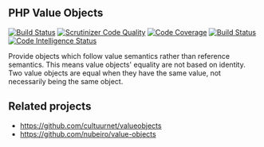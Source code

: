 ## PHP Value Objects

[![Build Status](https://travis-ci.org/Talentify/php-value-objects.svg?branch=master)](https://travis-ci.org/Talentify/php-value-objects)
[![Scrutinizer Code Quality](https://scrutinizer-ci.com/g/Talentify/php-value-objects/badges/quality-score.png?b=master)](https://scrutinizer-ci.com/g/Talentify/php-value-objects/?branch=master)
[![Code Coverage](https://scrutinizer-ci.com/g/Talentify/php-value-objects/badges/coverage.png?b=master)](https://scrutinizer-ci.com/g/Talentify/php-value-objects/?branch=master)
[![Build Status](https://scrutinizer-ci.com/g/Talentify/php-value-objects/badges/build.png?b=master)](https://scrutinizer-ci.com/g/Talentify/php-value-objects/build-status/master)
[![Code Intelligence Status](https://scrutinizer-ci.com/g/Talentify/php-value-objects/badges/code-intelligence.svg?b=master)](https://scrutinizer-ci.com/code-intelligence)

Provide objects which follow value semantics rather than reference semantics. This means value objects' equality are not based on identity. Two value objects are equal when they have the same value, not necessarily being the same object.

## Related projects
- https://github.com/cultuurnet/valueobjects
- https://github.com/nubeiro/value-objects
